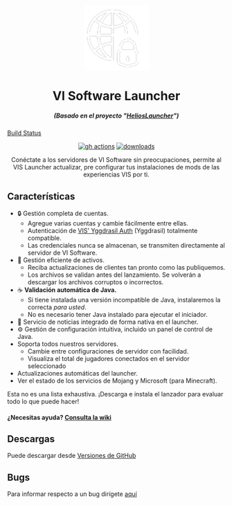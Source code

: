 
<p align="center"><img src="./app/assets/images/vis-icon.png" width="150px" height="150px" alt="vi software"></p>

<h1 align="center">VI Software Launcher</h1>

<em><h5 align="center">(Basado en el proyecto "[HeliosLauncher](https://github.com/dscalzi/helioslauncher)")</h5></em>

[Build Status](https://github.com/VI-Software/vis-launcher/actions/workflows/build.yml/badge.svg)
[<p align="center"><img src="https://img.shields.io/github/actions/workflow/status/VI-Software/vis-launcher/build.yml?branch=master&style=for-the-badge" alt="gh actions">](https://github.com/VI-Software/vis-launcher/actions) [<img src="https://img.shields.io/github/downloads/VI-Software/vis-launcher/total.svg?style=for-the-badge" alt="downloads">](https://github.com/VI-Software/vis-launcher/releases)

<p align="center">Conéctate a los servidores de VI Software sin preocupaciones, permite al VIS Launcher actualizar, pre configurar tus instalaciones de mods de las experiencias VIS por ti.</p>


## Características

* 🔒 Gestión completa de cuentas.
   * Agregue varias cuentas y cambie fácilmente entre ellas.
   * Autenticación de [VIS' Yggdrasil Auth](https://docs.visoftware.tech/vi-software/vis-yggdrasil-auth) (Yggdrasil) totalmente compatible.
   * Las credenciales nunca se almacenan, se transmiten directamente al servidor de VI Software.
* 📂 Gestión eficiente de activos.
   * Reciba actualizaciones de clientes tan pronto como las publiquemos.
   * Los archivos se validan antes del lanzamiento. Se volverán a descargar los archivos corruptos o incorrectos.
* ☕ **Validación automática de Java.**
   * Si tiene instalada una versión incompatible de Java, instalaremos la correcta *para usted*.
   * No es necesario tener Java instalado para ejecutar el iniciador.
* 📰 Servicio de noticias integrado de forma nativa en el launcher.
* ⚙️ Gestión de configuración intuitiva, incluido un panel de control de Java.
* Soporta todos nuestros servidores.
   * Cambie entre configuraciones de servidor con facilidad.
   * Visualiza el total de jugadores conectados en el servidor seleccionado
* Actualizaciones automáticas del launcher.
* Ver el estado de los servicios de Mojang y Microsoft (para Minecraft).

Esta no es una lista exhaustiva. ¡Descarga e instala el lanzador para evaluar todo lo que puede hacer!

#### ¿Necesitas ayuda? [Consulta la wiki](https://docs.visoftware.tech/vi-software/vis-launcher)


## Descargas

Puede descargar desde [Versiones de GitHub](https://github.com/VI-Software/vis-launcher)

## Bugs

Para informar respecto a un bug dirígete [aquí](https://github.com/VI-Software/vis-launcher/issues)
